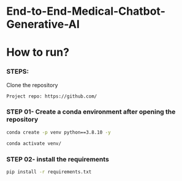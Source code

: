 # End-to-End-Medical-Chatbot-Generative-AI

# How to run?
### STEPS:

Clone the repository

```bash
Project repo: https://github.com/
```
### STEP 01- Create a conda environment after opening the repository

```bash
conda create -p venv python==3.8.10 -y
```

```bash
conda activate venv/
```


### STEP 02- install the requirements
```bash
pip install -r requirements.txt
```